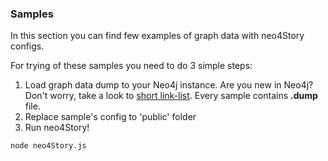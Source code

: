 ### Samples

In this section you can find few examples of graph data with neo4Story configs.

For trying of these samples you need to do 3 simple steps:

1. Load graph data dump to your Neo4j instance. Are you new in Neo4j?
 Don't worry, take a look to [short link-list](../DOCS/NEO4J.md). Every sample contains **.dump** file.
2. Replace sample's config to 'public' folder
3. Run neo4Story!

```
node neo4Story.js
```

